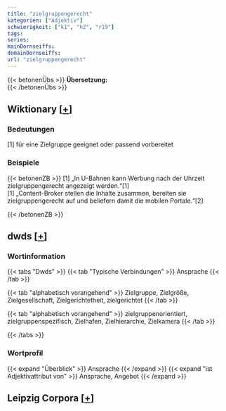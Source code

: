 ```yaml
---
title: "zielgruppengerecht"
kategorien: ["Adjektiv"]
schwierigkeit: ["k1", "h2", "r19"]
tags:
series:
mainDornseiffs:
domainDornseiffs:
url: "zielgruppengerecht"
---
```


{{< betonenÜbs >}}
**Übersetzung:**  
{{< /betonenÜbs >}}

## Wiktionary [[+](https://de.wiktionary.org/wiki/zielgruppengerecht)]

### Bedeutungen
[1] für eine Zielgruppe geeignet oder passend vorbereitet  

### Beispiele
{{< betonenZB >}}
[1] „In U-Bahnen kann Werbung nach der Uhrzeit zielgruppengerecht angezeigt werden.“[1]  
[1] „Content-Broker stellen die Inhalte zusammen, bereiten sie zielgruppengerecht auf und beliefern damit die mobilen Portale.“[2]  

{{< /betonenZB >}}


## dwds [[+](https://www.dwds.de/wb/zielgruppengerecht)]

### Wortinformation
{{< tabs "Dwds" >}}
{{< tab "Typische Verbindungen" >}}
Ansprache
{{< /tab >}}

{{< tab "alphabetisch vorangehend" >}}
Zielgruppe, Zielgröße, Zielgesellschaft, Zielgerichtetheit, zielgerichtet
{{< /tab >}}

{{< tab "alphabetisch vorangehend" >}}
zielgruppenorientiert, zielgruppenspezifisch, Zielhafen, Zielhierarchie, Zielkamera
{{< /tab >}}

{{< /tabs >}}

### Wortprofil
{{< expand "Überblick" >}} Ansprache {{< /expand >}}
{{< expand "ist Adjektivattribut von" >}} Ansprache, Angebot {{< /expand >}}

## Leipzig Corpora [[+](https://corpora.uni-leipzig.de/en/res?word=zielgruppengerecht&corpusId=deu_newscrawl-public_2018)]

